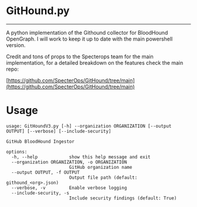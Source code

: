 # GitHound.py

---

A python implementation of the Githound collector for BloodHound OpenGraph. I will work to keep it up to date with the main powershell version. 

Credit and tons of props to the Specterops team for the main implementation, for a detailed breakdown on the features check the main repo:

[https://github.com/SpecterOps/GitHound/tree/main](https://github.com/SpecterOps/GitHound/tree/main)

# Usage

```
usage: GitHoundV3.py [-h] --organization ORGANIZATION [--output OUTPUT] [--verbose] [--include-security]

GitHub BloodHound Ingestor

options:
  -h, --help            show this help message and exit
  --organization ORGANIZATION, -o ORGANIZATION
                        GitHub organization name
  --output OUTPUT, -f OUTPUT
                        Output file path (default: githound_<org>.json)
  --verbose, -v         Enable verbose logging
  --include-security, -s
                        Include security findings (default: True)
```
